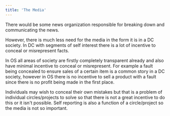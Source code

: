 ```yaml
---
title: 'The Media'
---
```


There would be some news organization responsible for breaking down and communicating the news.

However, there is much less need for the media in the form it is in a DC society. In DC with segments of self interest there is a lot of incentive to conceal or misrepresent facts.

In OS all areas of society are firstly completely transparent already and also have minimal incentive to conceal or misrepresent. For example a fault being concealed to ensure sales of a certain item is a common story in a DC society, however in OS there is no incentive to sell a product with a fault since there is no profit being made in the first place.

Individuals may wish to conceal their own mistakes but that is a problem of individual circles/projects to solve so that there is not a great incentive to do this or it isn't possible. Self reporting is also a function of a circle/project so the media is not so important.
